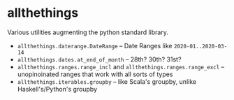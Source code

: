 # allthethings

Various utilities augmenting the python standard library.

- `allthethings.daterange.DateRange` – Date Ranges like `2020-01..2020-03-14`
- `allthethings.dates.at_end_of_month` – 28th? 30th? 31st?
- `allthethings.ranges.range_incl` and `allthethings.ranges.range_excl` – unopinoinated ranges that work with all sorts of types
- `allthethings.iterables.groupby` – like Scala's groupby, unlike Haskell's/Python's groupby
